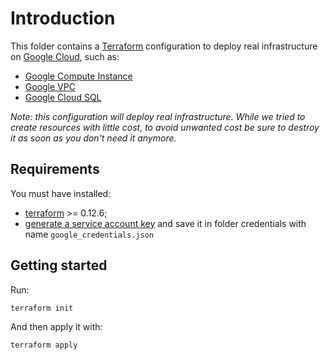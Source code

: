 # Introduction

This folder contains a [Terraform](https://terraform.io) configuration to deploy real infrastructure on [Google Cloud](), such as:

- [Google Compute Instance](https://cloud.google.com/compute/docs/instances)
- [Google VPC](https://cloud.google.com/vpc/docs)
- [Google Cloud SQL](https://cloud.google.com/sql/docs/introduction)

_Note: this configuration will deploy real infrastructure. While we tried to create resources with little cost, to avoid unwanted cost be sure to destroy it as soon as you don't need it anymore._

## Requirements

You must have installed:

- [terraform](https://developer.hashicorp.com/terraform/install) >= 0.12.6;
- [generate a service account key](https://cloud.google.com/iam/docs/keys-create-delete) and save it in folder credentials with name `google_credentials.json`

## Getting started

Run:

```bash
terraform init
```

And then apply it with:

```bash
terraform apply
```

